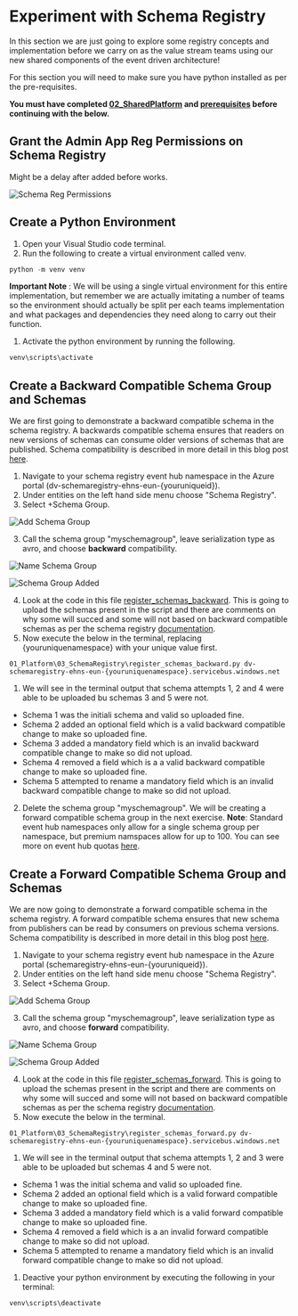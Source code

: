 # Experiment with Schema Registry

In this section we are just going to explore some registry concepts and implementation before we carry on as the value stream teams using our new shared components of the event driven architecture!

For this section you will need to make sure you have python installed as per the pre-requisites.

**You must have completed [02_SharedPlatform](../02_SharedInfrastructure/ReadMe.md) and [prerequisites](../../Prerequisites.md) before continuing with the below.**
## Grant the Admin App Reg Permissions on Schema Registry

Might be a delay after added before works.

![Schema Reg Permissions](../../Images/AppRegAddingSchemaRegRole.PNG)

## Create a Python Environment

1. Open your Visual Studio code terminal.
2. Run the following to create a virtual environment called venv.

```py
python -m venv venv
```

**Important Note** : We will be using a single virtual environment for this entire implementation, but remember we are actually imitating a number of teams so the environment should actually be split per each teams implementation and what packages and dependencies they need along to carry out their function.

1. Activate the python environment by running the following.

```py
venv\scripts\activate
```

## Create a Backward Compatible Schema Group and Schemas

We are first going to demonstrate a backward compatible schema in the schema registry. A backwards compatible schema ensures that readers on new versions of schemas can consume older versions of schemas that are published.  Schema compatibility is described in more detail in this blog post [here]([Compatibility](https://stevenheidel.medium.com/backward-vs-forward-compatibility-9c03c3db15c9#:~:text=Backward%20compatibility%20means%20that%20readers,writers%20with%20a%20newer%20schema.)
).

1. Navigate to your schema registry event hub namespace in the Azure portal (dv-schemaregistry-ehns-eun-{youruniqueid}).
1. Under entities on the left hand side menu choose "Schema Registry".
2. Select +Schema Group.

![Add Schema Group](../../Images/SchemaGroupAdd.PNG)

3. Call the schema group "myschemagroup", leave serialization type as avro, and choose **backward** compatibility.

![Name Schema Group](../../Images/SchemaGroupAddBackward.PNG)

![Schema Group Added](../../Images/SchemaGroupAdded.PNG)

4. Look at the code in this file [register_schemas_backward](./register_schemas_backward.py). This is going to upload the schemas present in the script and there are comments on why some will succed and some will not based on backward compatible schemas as per the schema registry [documentation](https://docs.microsoft.com/en-us/azure/event-hubs/schema-registry-overview#backward-compatibility).
5. Now execute the below in the terminal, replacing {youruniquenamespace} with your unique value first.

```
01_Platform\03_SchemaRegistry\register_schemas_backward.py dv-schemaregistry-ehns-eun-{youruniquenamespace}.servicebus.windows.net
```

1. We will see in the terminal output that schema attempts 1, 2 and 4 were able to be uploaded bu schemas 3 and 5 were not.

* Schema 1 was the initiali schema and valid so uploaded fine.
* Schema 2 added an optional field which is a valid backward compatible change to make so uploaded fine.
* Schema 3 added a mandatory field which is an invalid backward compatible change to make so did not upload.
* Schema 4 removed a field which is a a valid backward compatible change to make so uploaded fine.
* Schema 5 attempted to rename a mandatory field which is an invalid backward compatible change to make so did not upload.

2. Delete the schema group "myschemagroup". We will be creating a forward compatible schema group in the next exercise. **Note**: Standard event hub namespaces only allow for a single schema group per namespace, but premium namspaces allow for up to 100. You can see more on event hub quotas [here](https://docs.microsoft.com/en-us/azure/event-hubs/event-hubs-quotas).

## Create a Forward Compatible Schema Group and Schemas

We are now going to demonstrate a forward compatible schema in the schema registry. A forward compatible schema ensures that new schema from publishers can be read by consumers on previous schema versions.  Schema compatibility is described in more detail in this blog post [here]([Compatibility](https://stevenheidel.medium.com/backward-vs-forward-compatibility-9c03c3db15c9#:~:text=Backward%20compatibility%20means%20that%20readers,writers%20with%20a%20newer%20schema.)
).

1. Navigate to your schema registry event hub namespace in the Azure portal (schemaregistry-ehns-eun-{youruniqueid}).
1. Under entities on the left hand side menu choose "Schema Registry".
2. Select +Schema Group.

![Add Schema Group](../../Images/SchemaGroupAdd.PNG)

3. Call the schema group "myschemagroup", leave serialization type as avro, and choose **forward** compatibility.

![Name Schema Group](../../Images/SchemaGroupAddForward.PNG)

![Schema Group Added](../../Images/SchemaGroupAdded.PNG)

4. Look at the code in this file [register_schemas_forward](./register_schemas_forward.py). This is going to upload the schemas present in the script and there are comments on why some will succed and some will not based on backward compatible schemas as per the schema registry [documentation](https://docs.microsoft.com/en-us/azure/event-hubs/schema-registry-overview#forward-compatibility).
5. Now execute the below in the terminal.

```
01_Platform\03_SchemaRegistry\register_schemas_forward.py dv-schemaregistry-ehns-eun-{youruniquenamespace}.servicebus.windows.net
```

1. We will see in the terminal output that schema attempts 1, 2 and 3 were able to be uploaded but schemas 4 and 5 were not.

* Schema 1 was the initial schema and valid so uploaded fine.
* Schema 2 added an optional field which is a valid forward compatible change to make so uploaded fine.
* Schema 3 added a mandatory field which is a valid forward compatible change to make so uploaded fine.
* Schema 4 removed a field which is a an invalid forward compatible change to make so did not upload.
* Schema 5 attempted to rename a mandatory field which is an invalid forward compatible change to make so did not upload.

1. Deactive your python environment by executing the following in your terminal:

```bash
venv\scripts\deactivate
```
